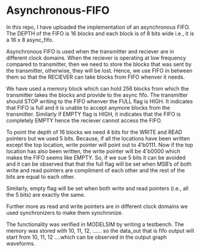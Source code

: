 # Asynchronous-FIFO

In this repo, I have uploaded the implementation of an asynchronous FIFO. The DEPTH of the FIFO is 16 blocks and each block is of 8 bits wide i.e., it is a 16 x 8 async_fifo.

Asynchronous FIFO is used when the transmitter and reciever are in different clock domains. When the reciever is operating at low frequency compared to transmitter, then we need to store the blocks that was sent by the transmitter, otherwise, they will be lost. Hence, we use FIFO in between them so that the RECIEVER can take blocks from FIFO whenver it needs.

We have used a memory block which can hold 256 blocks from which the transmitter takes the blocks and provide to the async fifo. The transmitter should STOP writing to the FIFO whenver the FULL flag is HIGH. It indicates that FIFO is full and it is unable to accept anymore blocks from the transmitter. Similarly if EMPTY flag is HIGH, it indicates that the FIFO is completely EMPTY hence the reciever cannot access the FIFO. 

To point the depth of 16 blocks we need 4 bits for the WRITE and READ pointers but we used 5 bits. Because, if all the locations have been written except the top location, write pointer will point out to 4’b0111. Now if the top location has also been written, the write pointer will be 4'b0000 which makes the FIFO seems like EMPTY. So, if we sue 5 bits it can be avoided and it can be observed that that the full flag will be set when MSB’s of both write and read pointers are compliment of each other and the rest of the bits are equal to each other. 

Similarly, empty flag will be set when both write and read pointers (i.e., all the 5 bits) are exactly the same.

Further more as read and write pointers are in different clock domains we used synchronizers to make them synchronize.

The functionality was verified in MODELSIM by writing a testbench. The memory was stored with 10, 11, 12, ...... so the data_out that is fifo output will start from 10, 11, 12 ....which can be observed in the output graph waveforms.
